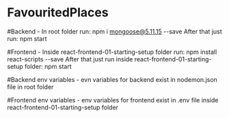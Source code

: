 # FavouritedPlaces

#Backend -
In root folder run: npm i mongoose@5.11.15 --save
After that just run: npm start

#Frontend - 
Inside react-frontend-01-starting-setup folder run: npm install react-scripts --save
After that just run inside react-frontend-01-starting-setup folder: npm start

#Backend env variables -
evn variables for backend exist in nodemon.json file in root folder

#Frontend env variables - 
env variables for frontend exist in .env file inside react-frontend-01-starting-setup folder
